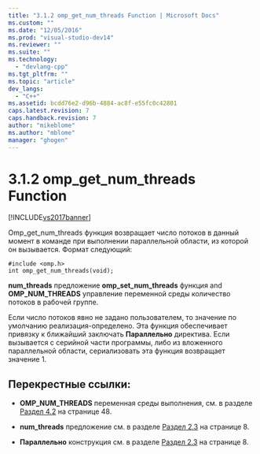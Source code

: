 ```yaml
---
title: "3.1.2 omp_get_num_threads Function | Microsoft Docs"
ms.custom: ""
ms.date: "12/05/2016"
ms.prod: "visual-studio-dev14"
ms.reviewer: ""
ms.suite: ""
ms.technology: 
  - "devlang-cpp"
ms.tgt_pltfrm: ""
ms.topic: "article"
dev_langs: 
  - "C++"
ms.assetid: bcdd76e2-d96b-4884-ac8f-e55fc0c42801
caps.latest.revision: 7
caps.handback.revision: 7
author: "mikeblome"
ms.author: "mblome"
manager: "ghogen"
---
```

# 3.1.2 omp_get_num_threads Function
[!INCLUDE[vs2017banner](../../assembler/inline/includes/vs2017banner.md)]

Omp\_get\_num\_threads функция возвращает число потоков в данный момент в команде при выполнении параллельной области, из которой он вызывается.  Формат следующий:  
  
```  
#include <omp.h>  
int omp_get_num_threads(void);  
```  
  
 **num\_threads** предложение  **omp\_set\_num\_threads** функция and  **OMP\_NUM\_THREADS** управление переменной среды количество потоков в рабочей группе.  
  
 Если число потоков явно не задано пользователем, то значение по умолчанию реализация\-определено.  Эта функция обеспечивает привязку к ближайший заключать **Параллельно** директива.  Если вызывается с серийной части программы, либо из вложенного параллельной области, сериализовать эта функция возвращает значение 1.  
  
## Перекрестные ссылки:  
  
-   **OMP\_NUM\_THREADS** переменная среды выполнения, см. в разделе  [Раздел 4.2](../../parallel/openmp/4-2-omp-num-threads.md) на странице 48.  
  
-   **num\_threads** предложение см. в разделе  [Раздел 2.3](../../parallel/openmp/2-3-parallel-construct.md) на странице 8.  
  
-   **Параллельно** конструкция см. в разделе  [Раздел 2.3](../../parallel/openmp/2-3-parallel-construct.md) на странице 8.